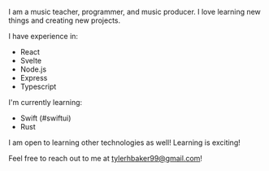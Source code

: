 I am a music teacher, programmer, and music producer. I love learning new things and creating new projects.

I have experience in:
- React
- Svelte
- Node.js
- Express
- Typescript

I'm currently learning:
- Swift (#swiftui)
- Rust

I am open to learning other technologies as well! Learning is exciting!

Feel free to reach out to me at tylerhbaker99@gmail.com!

<!---
btylerh7/btylerh7 is a ✨ special ✨ repository because its `README.md` (this file) appears on your GitHub profile.
You can click the Preview link to take a look at your changes.
--->
